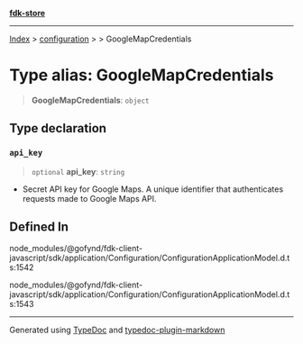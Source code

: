 [**fdk-store**](../../../README.md)
***

[Index](../../../API.md) > [configuration](../../README.md) > [<internal>](../README.md) > GoogleMapCredentials

# Type alias: GoogleMapCredentials

> **GoogleMapCredentials**: `object`

## Type declaration

### `api_key`

> `optional` **api\_key**: `string`

- Secret API key for Google Maps. A unique
identifier that authenticates requests made to Google Maps API.

## Defined In

node\_modules/@gofynd/fdk-client-javascript/sdk/application/Configuration/ConfigurationApplicationModel.d.ts:1542

node\_modules/@gofynd/fdk-client-javascript/sdk/application/Configuration/ConfigurationApplicationModel.d.ts:1543

***
Generated using [TypeDoc](https://typedoc.org/) and [typedoc-plugin-markdown](https://www.npmjs.com/package/typedoc-plugin-markdown)
